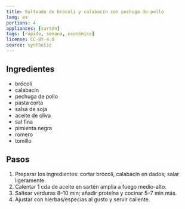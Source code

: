 ```yaml
---
title: Salteado de brócoli y calabacín con pechuga de pollo
lang: es
portions: 4
appliances: [sartén]
tags: [rápido, semana, económico]
license: CC-BY-4.0
source: synthetic
---
```

## Ingredientes
- brócoli
- calabacín
- pechuga de pollo
- pasta corta
- salsa de soja
- aceite de oliva
- sal fina
- pimienta negra
- romero
- tomillo

## Pasos
1. Preparar los ingredientes: cortar brócoli, calabacín en dados; salar ligeramente.
2. Calentar 1 cda de aceite en sartén amplia a fuego medio-alto.
3. Saltear verduras 8–10 min; añadir proteína y cocinar 5–7 min más.
4. Ajustar con hierbas/especias al gusto y servir caliente.

